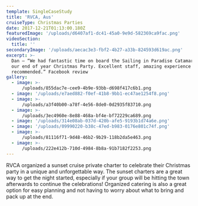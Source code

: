 ```yaml
---
template: SingleCaseStudy
title: 'RVCA, Aus'
cruiseType: Christmas Parties
date: 2017-12-21T01:13:00.180Z
featuredImage: '/uploads/d6407af1-dc41-45a0-9e9d-582369ca9fac.png'
videoSection:
  title: ''
secondaryImage: '/uploads/aecac3e3-fbf2-4b27-a33b-824593d619ac.png'
excerpt: >-
  Dan – “We had fantastic time on board the Sailing in Paradise Catamaran for
  our end of year Christmas Party. Excellent staff, amazing experience - highly
  recommended.” Facebook review
gallery:
  - image: >-
      /uploads/855dac7e-cee9-4b9e-93bb-d698f417c6b1.png
  - image: '/uploads/e7aed882-f0ef-41b8-9bb1-ec47ae1254f8.png'
  - image: >-
      /uploads/a3f40b00-a78f-4e56-8de0-0d2935f83710.png
  - image: >-
      /uploads/3ec4960e-8e88-468a-bf4e-bf72229ca689.png
  - image: '/uploads/314e08ab-037d-420b-afe5-9193b1d74a6e.png'
  - image: '/uploads/09990220-b38c-47ed-b983-0176e801c74f.png'
  - image: >-
      /uploads/81116f71-9d48-46b2-9b29-118b2da5e463.png
  - image: >-
      /uploads/222e412b-710d-4984-8b8a-91b7182f2253.png
---
```

RVCA organized a sunset cruise private charter to celebrate their Christmas party in a unique and unforgettable way. The sunset charters are a great way to get the night started, especially if your group will be hitting the town afterwards to continue the celebrations! Organized catering is also a great option for easy planning and not having to worry about what to bring and pack up at the end.
